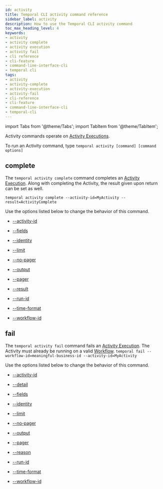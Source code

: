 ```yaml
---
id: activity
title: Temporal CLI activity command reference
sidebar_label: activity
description: How to use the Temporal CLI activity command
toc_max_heading_level: 4
keywords:
- activity
- activity complete
- activity execution
- activity fail
- cli reference
- cli-feature
- command-line-interface-cli
- temporal cli
tags:
- activity
- activity-complete
- activity-execution
- activity-fail
- cli-reference
- cli-feature
- command-line-interface-cli
- temporal-cli
---
```


<!-- THIS FILE IS GENERATED. DO NOT EDIT THIS FILE DIRECTLY -->

import Tabs from '@theme/Tabs';
import TabItem from '@theme/TabItem';

Activity commands operate on [Activity Executions](/activities#activity-execution).

To run an Activity command, type `temporal activity [command] [command options]`

## complete

The `temporal activity complete` command completes an [Activity Execution](/activities#activity-execution).
Along with completing the Activity, the result given upon return can be set as well.

`temporal activity complete --activity-id=MyActivity --result=ActivityComplete`

Use the options listed below to change the behavior of this command.

- [--activity-id](/cli/cmd-options#activity-id)

- [--fields](/cli/cmd-options#fields)

- [--identity](/cli/cmd-options#identity)

- [--limit](/cli/cmd-options#limit)

- [--no-pager](/cli/cmd-options#no-pager)

- [--output](/cli/cmd-options#output)

- [--pager](/cli/cmd-options#pager)

- [--result](/cli/cmd-options#result)

- [--run-id](/cli/cmd-options#run-id)

- [--time-format](/cli/cmd-options#time-format)

- [--workflow-id](/cli/cmd-options#workflow-id)

## fail

The `temporal activity fail` command fails an [Activity Execution](/activities#activity-execution).
The Activity must already be running on a valid [Workflow](/workflows#).
`temporal fail --workflow-id=meaningful-business-id --activity-id=MyActivity`

Use the options listed below to change the behavior of this command.

- [--activity-id](/cli/cmd-options#activity-id)

- [--detail](/cli/cmd-options#detail)

- [--fields](/cli/cmd-options#fields)

- [--identity](/cli/cmd-options#identity)

- [--limit](/cli/cmd-options#limit)

- [--no-pager](/cli/cmd-options#no-pager)

- [--output](/cli/cmd-options#output)

- [--pager](/cli/cmd-options#pager)

- [--reason](/cli/cmd-options#reason)

- [--run-id](/cli/cmd-options#run-id)

- [--time-format](/cli/cmd-options#time-format)

- [--workflow-id](/cli/cmd-options#workflow-id)

